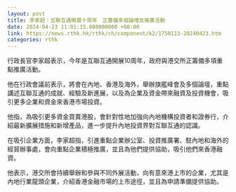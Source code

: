 ```yaml
---
layout: post
title: 李家超：互聯互通開展十周年　正籌備多個論壇及推廣活動
date: 2024-04-23 11:01:15.000000000 +08:00
link: https://news.rthk.hk/rthk/ch/component/k2/1750113-20240423.htm
categories: rthk
---
```


行政長官李家超表示，今年是互聯互通開展10周年，政府與港交所正籌備多項重點推廣活動。

他在行政會議前表示，將會在內地、香港及海外，舉辦旗艦峰會及多個論壇，重點講述互聯互通的成就、經驗及新進展，以及為企業及資金帶來融資及投資機會，吸引更多企業和資金來香港市場投資。

他指，為吸引更多資金買賣港股，會針對性地加強向內地機構投資者和證券行，介紹最新擴展措施和新增產品，進一步提升內地投資界對互聯互通的認識。

在吸引企業方面，李家超指，引進重點企業辦公室、投資推廣署、駐內地和海外的經貿辦事處，會向重點企業積極推廣，並且為他們提供協助，吸引他們來香港融資。

他表示，港交所會持續舉辦和參與不同外展活動，向有意來港上市的企業，尤其是內地行業龍頭企業，介紹香港金融市場的上市途徑，並且為申請準備提供協助。
